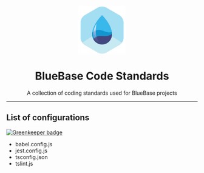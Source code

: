 <div align="center">
	<img width=125 height=125 src="logo.png">
  <h1>
		BlueBase Code Standards
	</h1>
  <p>A collection of coding standards used for BlueBase projects</p>
</div>

<hr />

## List of configurations

[![Greenkeeper badge](https://badges.greenkeeper.io/BlueBaseJS/code-standards.svg)](https://greenkeeper.io/)

- babel.config.js
- jest.config.js
- tsconfig.json
- tslint.js